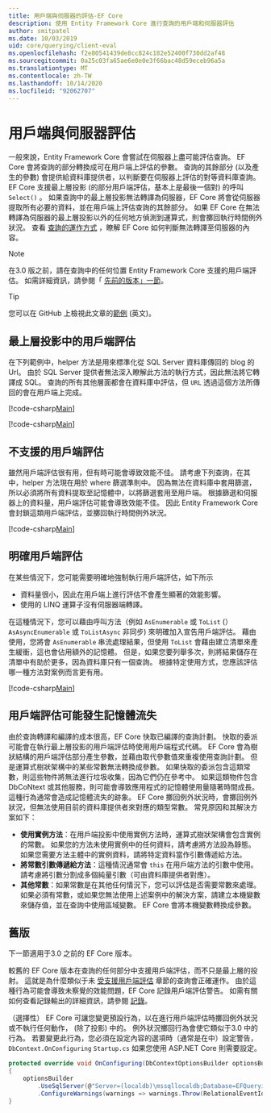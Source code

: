 ```yaml
---
title: 用戶端與伺服器的評估-EF Core
description: 使用 Entity Framework Core 進行查詢的用戶端和伺服器評估
author: smitpatel
ms.date: 10/03/2019
uid: core/querying/client-eval
ms.openlocfilehash: f2e80541439de8cc824c182e52400f730dd2af48
ms.sourcegitcommit: 0a25c03fa65ae6e0e0e3f66bac48d59eceb96a5a
ms.translationtype: MT
ms.contentlocale: zh-TW
ms.lasthandoff: 10/14/2020
ms.locfileid: "92062707"
---
```

# <a name="client-vs-server-evaluation"></a>用戶端與伺服器評估

一般來說，Entity Framework Core 會嘗試在伺服器上盡可能評估查詢。 EF Core 會將查詢的部分轉換成可在用戶端上評估的參數。 查詢的其餘部分 (以及產生的參數) 會提供給資料庫提供者，以判斷要在伺服器上評估的對等資料庫查詢。 EF Core 支援最上層投影 (的部分用戶端評估，基本上是最後一個對) 的呼叫 `Select()` 。 如果查詢中的最上層投影無法轉譯為伺服器，EF Core 將會從伺服器提取所有必要的資料，並在用戶端上評估查詢的其餘部分。 如果 EF Core 在無法轉譯為伺服器的最上層投影以外的任何地方偵測到運算式，則會擲回執行時間例外狀況。 查看 [查詢的運作方式](xref:core/querying/how-query-works) ，瞭解 EF Core 如何判斷無法轉譯至伺服器的內容。

> [!NOTE]
> 在3.0 版之前，請在查詢中的任何位置 Entity Framework Core 支援的用戶端評估。 如需詳細資訊，請參閱「 [先前的版本」一節](#previous-versions)。

> [!TIP]
> 您可以在 GitHub 上檢視此文章的[範例](https://github.com/dotnet/EntityFramework.Docs/tree/master/samples/core/Querying/ClientEvaluation) \(英文\)。

## <a name="client-evaluation-in-the-top-level-projection"></a>最上層投影中的用戶端評估

在下列範例中，helper 方法是用來標準化從 SQL Server 資料庫傳回的 blog 的 Url。 由於 SQL Server 提供者無法深入瞭解此方法的執行方式，因此無法將它轉譯成 SQL。 查詢的所有其他層面都會在資料庫中評估，但 `URL` 透過這個方法所傳回的會在用戶端上完成。

[!code-csharp[Main](../../../samples/core/Querying/ClientEvaluation/Program.cs#ClientProjection)]

[!code-csharp[Main](../../../samples/core/Querying/ClientEvaluation/Program.cs#ClientMethod)]

## <a name="unsupported-client-evaluation"></a>不支援的用戶端評估

雖然用戶端評估很有用，但有時可能會導致效能不佳。 請考慮下列查詢，在其中，helper 方法現在用於 where 篩選準則中。 因為無法在資料庫中套用篩選，所以必須將所有資料提取至記憶體中，以將篩選套用至用戶端。 根據篩選和伺服器上的資料量，用戶端評估可能會導致效能不佳。 因此 Entity Framework Core 會封鎖這類用戶端評估，並擲回執行時間例外狀況。

[!code-csharp[Main](../../../samples/core/Querying/ClientEvaluation/Program.cs#ClientWhere)]

## <a name="explicit-client-evaluation"></a>明確用戶端評估

在某些情況下，您可能需要明確地強制執行用戶端評估，如下所示

- 資料量很小，因此在用戶端上進行評估不會產生顯著的效能影響。
- 使用的 LINQ 運算子沒有伺服器端轉譯。

在這種情況下，您可以藉由呼叫方法（例如 `AsEnumerable` 或 `ToList` (） `AsAsyncEnumerable` 或 `ToListAsync` 非同步) 來明確加入宣告用戶端評估。 藉由使用，您將會 `AsEnumerable` 串流處理結果，但使用 `ToList` 會藉由建立清單來產生緩衝，這也會佔用額外的記憶體。 但是，如果您要列舉多次，則將結果儲存在清單中有助於更多，因為資料庫只有一個查詢。 根據特定使用方式，您應該評估哪一種方法對案例而言更有用。

[!code-csharp[Main](../../../samples/core/Querying/ClientEvaluation/Program.cs#ExplicitClientEvaluation)]

## <a name="potential-memory-leak-in-client-evaluation"></a>用戶端評估可能發生記憶體流失

由於查詢轉譯和編譯的成本很高，EF Core 快取已編譯的查詢計劃。 快取的委派可能會在執行最上層投影的用戶端評估時使用用戶端程式代碼。 EF Core 會為樹狀結構的用戶端評估部分產生參數，並藉由取代參數值來重複使用查詢計劃。 但是運算式樹狀架構中的某些常數無法轉換成參數。 如果快取的委派包含這類常數，則這些物件將無法進行垃圾收集，因為它們仍在參考中。 如果這類物件包含 DbCoNtext 或其他服務，則可能會導致應用程式的記憶體使用量隨著時間成長。 這種行為通常會造成記憶體流失的跡象。 EF Core 擲回例外狀況時，會擲回例外狀況，但無法使用目前的資料庫提供者來對應的類型常數。 常見原因和其解決方案如下：

- **使用實例方法**：在用戶端投影中使用實例方法時，運算式樹狀架構會包含實例的常數。 如果您的方法未使用實例中的任何資料，請考慮將方法設為靜態。 如果您需要方法主體中的實例資料，請將特定資料當作引數傳遞給方法。
- **將常數引數傳遞給方法**：這種情況通常會 `this` 在用戶端方法的引數中使用。 請考慮將引數分割成多個純量引數（可由資料庫提供者對應）。
- **其他常數**：如果常數是在其他任何情況下，您可以評估是否需要常數來處理。 如果必須有常數，或如果您無法使用上述案例中的解決方案，請建立本機變數來儲存值，並在查詢中使用區域變數。 EF Core 會將本機變數轉換成參數。

## <a name="previous-versions"></a>舊版

下一節適用于3.0 之前的 EF Core 版本。

較舊的 EF Core 版本在查詢的任何部分中支援用戶端評估，而不只是最上層的投射。 這就是為什麼類似于未 [受支援用戶端評估](#unsupported-client-evaluation) 章節的查詢會正確運作。 由於這種行為可能會導致未察覺的效能問題，EF Core 記錄用戶端評估警告。 如需有關如何查看記錄輸出的詳細資訊，請參閱 [記錄](xref:core/miscellaneous/logging)。

（選擇性） EF Core 可讓您變更預設行為，以在進行用戶端評估時擲回例外狀況或不執行任何動作， (除了投影) 中的。 例外狀況擲回行為會使它類似于3.0 中的行為。 若要變更此行為，您必須在設定內容的選項時（通常是在中）設定警告， `DbContext.OnConfiguring` `Startup.cs` 如果您使用 ASP.NET Core 則需要設定。

```csharp
protected override void OnConfiguring(DbContextOptionsBuilder optionsBuilder)
{
    optionsBuilder
        .UseSqlServer(@"Server=(localdb)\mssqllocaldb;Database=EFQuerying;Trusted_Connection=True;")
        .ConfigureWarnings(warnings => warnings.Throw(RelationalEventId.QueryClientEvaluationWarning));
}
```
